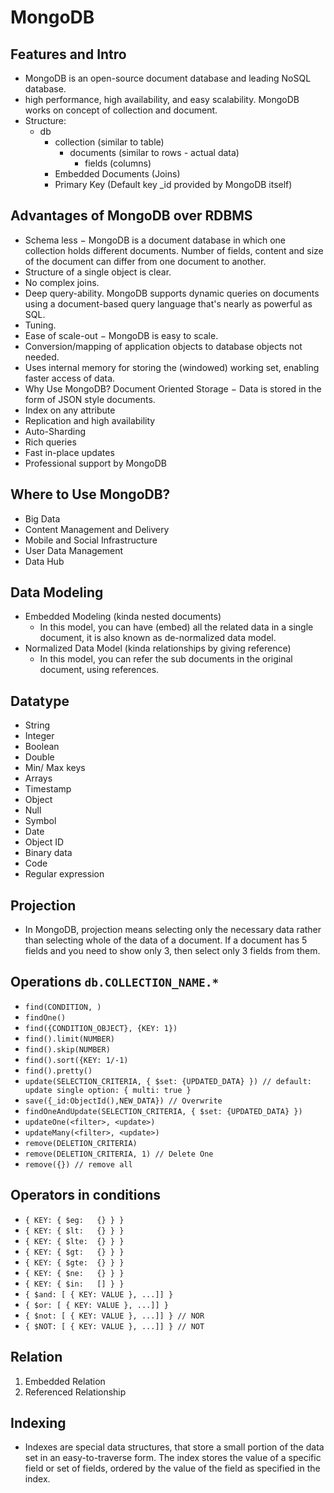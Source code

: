 # MongoDB
## Features and Intro
- MongoDB is an open-source document database and leading NoSQL database.
- high performance, high availability, and easy scalability. MongoDB works on concept of collection and document.
- Structure:
  - db
    - collection (similar to table)
      - documents (similar to rows - actual data)
        - fields (columns)
    - Embedded Documents (Joins)
    - Primary Key (Default key _id provided by MongoDB itself)

## Advantages of MongoDB over RDBMS
- Schema less − MongoDB is a document database in which one collection holds different documents. Number of fields, content and size of the document can differ from one document to another.
- Structure of a single object is clear.
- No complex joins.
- Deep query-ability. MongoDB supports dynamic queries on documents using a document-based query language that's nearly as powerful as SQL.
- Tuning.
- Ease of scale-out − MongoDB is easy to scale.
- Conversion/mapping of application objects to database objects not needed.
- Uses internal memory for storing the (windowed) working set, enabling faster access of data.
- Why Use MongoDB?
Document Oriented Storage − Data is stored in the form of JSON style documents.
- Index on any attribute
- Replication and high availability
- Auto-Sharding
- Rich queries
- Fast in-place updates
- Professional support by MongoDB

## Where to Use MongoDB?
- Big Data
- Content Management and Delivery
- Mobile and Social Infrastructure
- User Data Management
- Data Hub

## Data Modeling
- Embedded Modeling (kinda nested documents)
  - In this model, you can have (embed) all the related data in a single document, it is also known as de-normalized data model.
- Normalized Data Model (kinda relationships by giving reference)
  - In this model, you can refer the sub documents in the original document, using references.

## Datatype
- String
- Integer
- Boolean
- Double
- Min/ Max keys
- Arrays
- Timestamp
- Object
- Null
- Symbol
- Date
- Object ID
- Binary data
- Code
- Regular expression 

## Projection
- In MongoDB, projection means selecting only the necessary data rather than selecting whole of the data of a document. If a document has 5 fields and you need to show only 3, then select only 3 fields from them.

## Operations ```db.COLLECTION_NAME.*```
- ```find(CONDITION, )```
- ```findOne()```
- ```find({CONDITION_OBJECT}, {KEY: 1})```
- ```find().limit(NUMBER)```
- ```find().skip(NUMBER)```
- ```find().sort({KEY: 1/-1)```
- ```find().pretty()```
- ```update(SELECTION_CRITERIA, { $set: {UPDATED_DATA} }) // default: update single option: { multi: true }```
- ```save({_id:ObjectId(),NEW_DATA}) // Overwrite```
- ```findOneAndUpdate(SELECTION_CRITERIA, { $set: {UPDATED_DATA} })```
- ```updateOne(<filter>, <update>)```
- ```updateMany(<filter>, <update>)```
- ```remove(DELETION_CRITERIA)```
- ```remove(DELETION_CRITERIA, 1) // Delete One```
- ```remove({}) // remove all```

## Operators in conditions
- ```{ KEY: { $eg:   {} } }```
- ```{ KEY: { $lt:   {} } }```
- ```{ KEY: { $lte:  {} } }```
- ```{ KEY: { $gt:   {} } }```
- ```{ KEY: { $gte:  {} } }```
- ```{ KEY: { $ne:   {} } }```
- ```{ KEY: { $in:   [] } }```
- ```{ $and: [ { KEY: VALUE }, ...]] }```
- ```{ $or: [ { KEY: VALUE }, ...]] }```
- ```{ $not: [ { KEY: VALUE }, ...]] } // NOR```
- ```{ $NOT: [ { KEY: VALUE }, ...]] } // NOT```

## Relation
1. Embedded Relation
2. Referenced Relationship


## Indexing
- Indexes are special data structures, that store a small portion of the data set in an easy-to-traverse form. The index stores the value of a specific field or set of fields, ordered by the value of the field as specified in the index.
